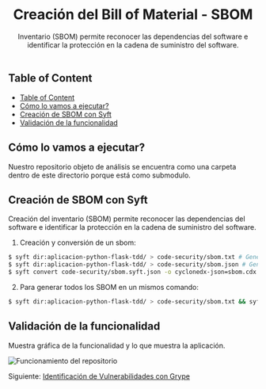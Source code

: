 <div align="center">
  <h1>Creación del Bill of Material - SBOM</h1>
</div>

<div align="center">
  Inventario (SBOM) permite reconocer las dependencias del software e identificar la protección en la cadena de suministro del software.
</div><br>

## Table of Content

- [Table of Content](#table-of-content)
- [Cómo lo vamos a ejecutar?](#cómo-lo-vamos-a-ejecutar)
- [Creación de SBOM con Syft](#creación-de-sbom-con-syft)
- [Validación de la funcionalidad](#validación-de-la-funcionalidad)

## Cómo lo vamos a ejecutar?

Nuestro repositorio objeto de análisis se encuentra como una carpeta dentro de este directorio porque está como submodulo.


## Creación de SBOM con Syft
Creación del inventario (SBOM) permite reconocer las dependencias del software e identificar la protección en la cadena de suministro del software.

1. Creación y conversión de un sbom:

```sh
$ syft dir:aplicacion-python-flask-tdd/ > code-security/sbom.txt # Genera a Syft SBOM en formatos txt
$ syft dir:aplicacion-python-flask-tdd/ > code-security/sbom.json # Genera a Syft SBOM en formatos json
$ syft convert code-security/sbom.syft.json -o cyclonedx-json=sbom.cdx.json  # Convierte el archivo a formato CycloneDX
```

2. Para generar todos los SBOM en un mismos comando:

```sh
$ syft dir:aplicacion-python-flask-tdd/ > code-security/sbom.txt && syft dir:aplicacion-python-flask-tdd/ > code-security/sbom.json && syft convert code-security/sbom.syft.json -o cyclonedx-json=sbom.cdx.json
```

## Validación de la funcionalidad

Muestra gráfica de la funcionalidad y lo que muestra la aplicación.

![Funcionamiento del repositorio](./aplicacion-python-flask-tdd/project/static/img/funcionamiento.png)


Siguiente: [Identificación de Vulnerabilidades con Grype](05-vulnerabilidades.md)